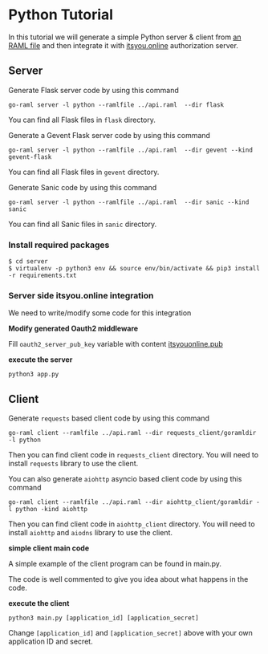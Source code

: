 # Python Tutorial

In this tutorial we will generate a simple Python server & client from [an RAML file](../api.raml) and then integrate it
with [itsyou.online](https://www.itsyou.online/) authorization server.


## Server

Generate Flask server code by using this command

```
go-raml server -l python --ramlfile ../api.raml  --dir flask
```

You can find all Flask files in `flask` directory.

Generate a Gevent Flask server code by using this command

```
go-raml server -l python --ramlfile ../api.raml  --dir gevent --kind gevent-flask
```

You can find all Flask files in `gevent` directory.

Generate Sanic code by using this command

```
go-raml server -l python --ramlfile ../api.raml  --dir sanic --kind sanic
```

You can find all Sanic files in `sanic` directory.


### Install required packages

```
$ cd server
$ virtualenv -p python3 env && source env/bin/activate && pip3 install -r requirements.txt
```

### Server side itsyou.online integration

We need to write/modify some code for this integration


**Modify generated Oauth2 middleware**

Fill `oauth2_server_pub_key` variable with content [itsyouonline.pub](../itsyouonline.pub)

**execute the server**

```python3 app.py```


## Client

Generate `requests` based client code by using this command

```
go-raml client --ramlfile ../api.raml --dir requests_client/goramldir -l python
```
Then you can find client code in `requests_client` directory.
You will need to install `requests` library to use the client.


You can also generate `aiohttp` asyncio based client code by using this command

```
go-raml client --ramlfile ../api.raml --dir aiohttp_client/goramldir -l python -kind aiohttp
```

Then you can find client code in `aiohttp_client` directory.
You will need to install `aiohttp` and `aiodns` library to use the client.


**simple client main code**

A simple example of the client program can be found in main.py.

The code is well commented to give you idea about what happens in the code.

**execute the client**

`python3 main.py [application_id] [application_secret]`

Change `[application_id]` and `[application_secret]` above with your own application ID and secret.
